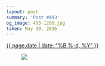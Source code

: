 ```yaml
---
layout: post
summary: 'Post #493'
og_image: 493-1280.jpg
taken: May 30, 2016
---
```


<div class="post">
 <time>
  <a href="/493">
   {{ page.date | date: "%B %-d, %Y" }}
  </a>
 </time>
 <a href="/493">
  <figure data-taken="5/30/2016">
   <img sizes="(min-width: 700px) 50vw, calc(100vw - 2rem)" src="{{ site.assets_url }}/493-640.jpg" srcset="{{ site.assets_url }}/493-1280.jpg 1280w, {{ site.assets_url }}/493-960.jpg 960w, {{ site.assets_url }}/493-640.jpg 640w, {{ site.assets_url }}/493-320.jpg 320w"/>
  </figure>
 </a>
</div>
